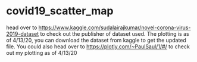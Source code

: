 # covid19_scatter_map

head over to https://www.kaggle.com/sudalairajkumar/novel-corona-virus-2019-dataset to check out the publisher of dataset used.
The plotting is as of 4/13/20, you can download the dataset from kaggle to get the updated file. You could also head over to https://plotly.com/~PaulSaul/1/#/ to check out my plotting as of 4/13/20
